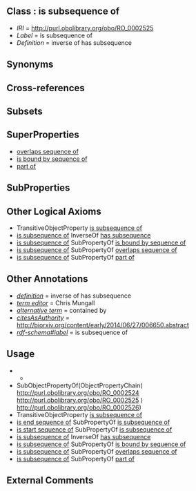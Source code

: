 
## Class : is subsequence of

 * *IRI* = http://purl.obolibrary.org/obo/RO_0002525
 * *Label* = is subsequence of
 * *Definition* = inverse of has subsequence

## Synonyms


## Cross-references


## Subsets


## SuperProperties

 * [overlaps sequence of](../../RO/26/RO_0002526.md)
 * [is bound by sequence of](../../RO/23/RO_0002523.md)
 * [part of](../../BFO/50/BFO_0000050.md)

## SubProperties


## Other Logical Axioms

 * TransitiveObjectProperty [is subsequence of](../../RO/25/RO_0002525.md)
 * [is subsequence of](../../RO/25/RO_0002525.md) InverseOf [has subsequence](../../RO/24/RO_0002524.md)
 * [is subsequence of](../../RO/25/RO_0002525.md) SubPropertyOf [is bound by sequence of](../../RO/23/RO_0002523.md)
 * [is subsequence of](../../RO/25/RO_0002525.md) SubPropertyOf [overlaps sequence of](../../RO/26/RO_0002526.md)
 * [is subsequence of](../../RO/25/RO_0002525.md) SubPropertyOf [part of](../../BFO/50/BFO_0000050.md)

## Other Annotations

 * *[definition](../../IAO/15/IAO_0000115.md)* = inverse of has subsequence
 * *[term editor](../../IAO/17/IAO_0000117.md)* = Chris Mungall
 * *[alternative term](../../IAO/18/IAO_0000118.md)* = contained by
 * *[citesAsAuthority](../../ty/citesAsAuthority.md)* = http://biorxiv.org/content/early/2014/06/27/006650.abstract
 * *[rdf-schema#label](../../el/rdf-schema#label.md)* = is subsequence of

## Usage

 * -
 * SubObjectPropertyOf(ObjectPropertyChain( <http://purl.obolibrary.org/obo/RO_0002524> <http://purl.obolibrary.org/obo/RO_0002525> ) <http://purl.obolibrary.org/obo/RO_0002526>)
 * TransitiveObjectProperty [is subsequence of](../../RO/25/RO_0002525.md)
 * [is end sequence of](../../RO/19/RO_0002519.md) SubPropertyOf [is subsequence of](../../RO/25/RO_0002525.md)
 * [is start sequence of](../../RO/17/RO_0002517.md) SubPropertyOf [is subsequence of](../../RO/25/RO_0002525.md)
 * [is subsequence of](../../RO/25/RO_0002525.md) InverseOf [has subsequence](../../RO/24/RO_0002524.md)
 * [is subsequence of](../../RO/25/RO_0002525.md) SubPropertyOf [is bound by sequence of](../../RO/23/RO_0002523.md)
 * [is subsequence of](../../RO/25/RO_0002525.md) SubPropertyOf [overlaps sequence of](../../RO/26/RO_0002526.md)
 * [is subsequence of](../../RO/25/RO_0002525.md) SubPropertyOf [part of](../../BFO/50/BFO_0000050.md)

## External Comments

